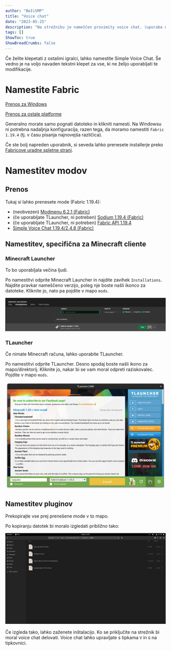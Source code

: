 ```yaml
---
author: "BežiSMP"
title: "Voice chat"
date: "2023-05-25"
description: "Na strežniku je nameščen proximity voice chat. (uporaba ni obvezna - za zdaj ...)"
tags: []
ShowToc: true
ShowBreadCrumbs: false
---
```


Če želite klepetati z ostalimi igralci, lahko namestite Simple Voice Chat. Še vedno je na voljo navaden tekstni klepet za vse, ki ne želijo uporabljati te modifikacije.

# Namestite Fabric

[Prenos za Windows](/mods/fabric-installer-0.11.2.exe)

[Prenos za ostale platforme](/mods/fabric-installer-0.11.2.jar)

Generalno morate samo pognati datoteko in klikniti namesti. Na Windowsu ni potrebna nadaljnja konfiguracija, razen tega, da moramo namestiti `Fabric 1.19.4` (tj. v času pisanja najnovejša različica).

Če ste bolj napreden uporabnik, si seveda lahko prenesete installerje preko [Fabricove uradne spletne strani](https://fabricmc.net).

# Namestitev modov

## Prenos

Tukaj si lahko prenesete mode (Fabric 1.19.4):

- (neobvezen) [Modmenu 6.2.1 (Fabric)](/mods/modmenu-6.2.1.jar)
- (če uporabljate TLauncher, ni potreben) [Sodium 1.19.4 (Fabric)](/mods/sodium-fabric-mc1.19.4-0.4.10+build.24.jar)
- (če uporabljate TLauncher, ni potreben) [Fabric API 1.19.4](/mods/fabric-api-0.81.1+1.19.4.jar)
- [Simple Voice Chat 1.19.4/2.4.8 (Fabric)](/mods/voicechat-fabric-1.19.4-2.4.8.jar)

## Namestitev, specifična za Minecraft cliente

### Minecraft Launcher

To bo uporabljala večina ljudi.

Po namestitvi odprite Minecraft Launcher in najdite zavihek `Installations`. Najdite pravkar nameščeno verzijo, poleg nje boste našli ikonco za datoteke. Kliknite jo, nato pa pojdite v mapo `mods`.

![image](/screenshots/openfolder.png)

### TLauncher

Če nimate Minecraft računa, lahko uporabite TLauncher.

Po namestitvi odprite TLauncher. Desno spodaj boste našli ikono za mapo/direktorij. Kliknite jo, nakar bi se vam moral odpreti raziskovalec. Pojdite v mapo `mods`.

![image](/screenshots/tlauncher.png)

## Namestitev pluginov

Prekopirajte vse prej prenešene mode v to mapo.

Po kopiranju datotek bi moralo izgledati približno tako:

![image](/screenshots/plugins.png)

Če izgleda tako, lahko zaženete inštalacijo. Ko se priključite na strežnik bi moral voice chat delovati. Voice chat lahko upravljate s tipkama `V` in `G` na tipkovnici.
